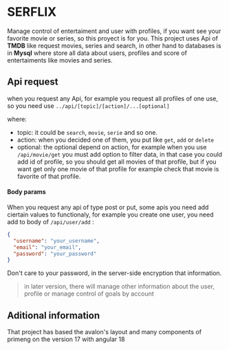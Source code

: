 # SERFLIX

Manage control of entertaiment and user with profiles, if you want see your 
favorite movie or series, so this proyect is for you.
This project uses Api of **TMDB** like request movies, series and search, in other hand to databases is in **Mysql** where store all data about users, profiles and score of entertaiments like movies and series.

## Api request

when you request any Api, for example you request all profiles of one use, so you need use
``../api/[topic]/[action]/...[optional]``

where:
- topic: it could be ``search``, ``movie``, ``serie`` and so one.
- action: when you decided one of them, you put like ``get``, ``add`` or ``delete``
- optional: the optional depend on action, for example when you use ``/api/movie/get``
you must add option to filter data, in that case you could add id of profile, so you should get all movies of that profile, but if you want get only one movie of that profile for example check that movie is favorite of that profile.

#### Body params

When you request any api of type post or put, some apis you need add
ciertain values to functionaly, for example you create one user, you need add to body of ``/api/user/add`` : 

```json
{
  "username": "your_username",
  "email": "your_email",
  "password": "your_password"
}
```

Don't care to your password, in the server-side encryption that information.

> in later version, there will manage other information about the user, profile or manage control of goals by account

## Aditional information
That project has based the avalon's layout and many components of primeng on the version 17 with angular 18
